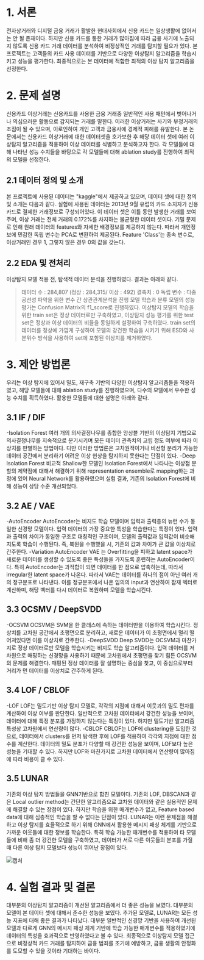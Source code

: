 # 1. 서론
전자상거래와 디지털 금융 거래가 활발한 현대사회에서 신용 카드는 일상생활에 없어서는 안 될 존재이다. 하지만 신용 카드를 통한 거래가 많아짐에 따라 금융 사기에 노출되지 않도록 신용 카드 거래 데이터를 분석하여 비정상적인 거래를 탐지할 필요가 있다.
본 프로젝트는 고객들의 카드 사용 데이터를 기반으로 다양한 이상탐지 알고리즘을 학습시키고 성능을 평가한다. 최종적으로는 본 데이터에 적합한 최적의 이상 탐지 알고리즘을 선정한다.


# 2. 문제 설명
신용카드 이상거래는 신용카드를 사용한 금융 거래중 일반적인 사용 패턴에서 벗어나거나 의심으러운 활동으로 감지되는 거래를 말한다. 이러한 이상거래는 사기와 부정거래의 조짐이 될 수 있으며, 이로인하여 개인 고객과 금융사에 경제적 피해를 유발한다. 본 논문에서는 신용카드 이상거래에 대한 데이터셋을 호가보한 후 해당 데이터 셋에 여러 이상탐지 알고리즘을 적용하여 이상 데이터를 식별하고 분석하고자 한다. 각 모델들에 대해 나타난 성능 수치들을 바탕으로 각 모델들에 대해 ablation study를 진행하여 최적의 모델을 선정한다.

## 2.1 데이터 정의 및 소개
본 프로젝트에 사용된 데이터는 "kaggle"에서 제공하고 있으며, 데이터 셋에 대한 정의 및 소개는 다음과 같다.
실험에 사용된 데이터는 2013년 9월 유럽의 카드 소지자가 신용카드로 결제한 거래정보로 구성되어있다. 이 데이터 셋은 이틀 동안 발생한 거래를 보여주며, 이상 거래는 전체 거래의 0.172%를 차지하는 불균형한 데이터 셋이다.
기밀 문제로 인해 원래 데이터의 features와 자세한 배경정보를 제공하지 않는다. 따라서 개인정보에 민감한 독립 변수는 PCA로 변환하여 제공된다.
Feature 'Class'는 종속 변수로, 이상거래인 경우 1, 그렇지 않은 경우 0의 값을 갖는다.

## 2.2 EDA 및 전처리
이상탐지 모델 적용 전, 탐색적 데이터 분석을 진행하였다. 결과는 아래와 같다.
> 데이터 수 : 284,807 (정상 : 284,315/ 이상 : 492)
> 결측치 : 0
> 독립 변수 : 다중공선성 파악을 위한 변수 간 상관관계분석을 진행
모델 학습과 분류 모델의 성능 평가는 Confusion Matrix의 f1_score로 진행하였다. 이상탐지 모델의 학습을 위한 train set은 정상 데이터로만 구축하였고, 이상탐지 성능 평가를 위한 test set은 정상과 이상 데이터의 비율을 동일하게 설정하여 구축하였다.
train set의 데이터를 정상에 가깝게 구성하여 모델의 강건한 학습을 시키기 위해 ESD와 사분위수 방식을 사용하여 set에 포함된 이상치를 제거하였다.


# 3. 제안 방법론
우리는 이상 탐지에 있어서 밀도, 재구축 기반의 다양한 이상탐지 알고리즘들을 적용하였고, 해당 모델들에 대해 ablation study를 진행하였으며, 다수의 모델에서 우수한 성능 수치를 획득하였다. 활용한 모델들에 대한 설명은 아래와 같다.

## 3.1 IF / DIF
-Isolation Forest
여러 개의 의사결정나무를 종합한 앙상블 기반의 이상탐지 기법으로 의사결정나무를 지속적으로 분기시키며 모든 데이터 관측치의 고립 정도 여부에 따라 이상치를 판별하는 방법이다.
디만 이러한 방법론은 고차원적이거나 비선형 분리가 가능한 데이터 공간에서 분리하기 어려운 이상 현상을 탐지하지 못한다는 단점이 있다.
-Deep Isolation Forest
비교적 Shallow한 모델인 Isolation Forest에서 나타나는 이상점 분할의 제약점에 대해서 해결하기 위해 representation ensemble로 mapping하는 과정에 있어 Neural Network를 활용하였으며 실험 결과, 기존의 Isolation Forest에 비해 성능이 상당 수준 개선되었다.

## 3.2 AE / VAE
-AutoEncoder
AutoEncoder는 비지도 학습 모델이며 입력과 출력층의 뉴런 수가 동일한 신경망 모델이다. 입력 데이터의 가장 중요한 특성을 학습한다는 특징이 있다.   입력과 출력의 차이가 동일한 구조로 대칭적인 구조이며, 모델의 출력값과 입력값이 비슷해지도록 학습이 수행된다. 즉, 복원을 수행했을 시, 기존의 값과 차이가 큰 값을 이상치로 간주한다. 
-Variation AutoEncoder
VAE 는 Overfitting을 피하고 latent space가 새로운 데이터를 생성할 수 있도록 좋은 특성들을 가지도록 훈련하는 AutoEncoder이다. 특히 AutoEncoder는 과적합이 되면 데이터를 한 점으로 압축하는데, 따라서 irregular한 latent space가 나온다. 따라서 VAE는 데이터를 하나의 점이 아닌 여러 개의 정규분포로 나타낸다. 이를 정규분포에서 나온 임의의 input과 연산하여 잠재 벡터로 계산하며, 해당 벡터를 다시 데이터로 복원하며 모델을 학습시킨다.

## 3.3 OCSMV / DeepSVDD
-OCSVM
OCSVM은 SVM을 한 클래스에 속하는 데이터만을 이용하여 학습시킨다. 정상치를 고차원 공간에서 초평면으로 분리하고, 새로운 데이터가 이 초평면에서 멀리 떨어져있다면 이를 이상치로 간주한다.
-DeepSVDD
Deep SVDD는 OCSVM과 마찬가지로 정상 데이터로만 모델을 학습시키는 비지도 학습 알고리즘이다. 입력 데이터를 저차원으로 매핑하는 신경망을 사용하기 때문에 고차원에서 초평면을 찾기 힘든 OCSVM의 문제를 해결한다. 매핑된 정상 데이터를 잘 설명하는 중심을 찾고, 이 중심으로부터 거리가 먼 데이터를 이상치로 간주하게 된다.

## 3.4 LOF / CBLOF
-LOF
LOF는 밀도기반 이상 탐지 모델로, 각각의 지점에 대해서 이웃과의 밀도 편차를 계산하여 이상 여부를 판단한다. 일반적으로 고차원 데이터에서 강건한 성능을 보이며, 데이터에 대해 특정 분포를 가정하지 않는다는 특징이 있다. 하지만 밀도기반 알고리즘 특성상 고차원에서 연산량이 많다.
-CBLOF
CBLOF는 LOF에 clustering을 도입한 것으로, 데이터에서 clusters를 먼저 탐색한 후에 LOF를 적용하여 각각의 지점에 대한 점수를 계산한다. 데이터의 밀도 분포가 다양할 때 강건한 성능을 보이며, LOF보다 높은 성능을 기대할 수 있다. 하지만 LOF와 마찬가지로 고차원 데이터에서 연산량이 많아짐에 따라 비용이 클 수 있다.

## 3.5 LUNAR
기존의 이상 탐지 방법들을 GNN기반으로 합친 모델이다. 기존의 LOF, DBSCAN과 같은 Local outlier method는 간단한 알고리즘으로 고차원 데이터와 같은 실용적인 문제에 해결할 수 있는 장점이 있다. 하지만 학습을 위한 매개변수가 없고, Feature based data에 대해 심층적인 학습을 할 수 없다는 단점이 있다. 
LUNAR는 이런 문제점을 해결하고 이상 탐지를 효율적으로 하기 위해 GNN에서 활용한 메시지 패싱 체계를 기반으로 가까운 이웃들에 대한 정보를 학습한다. 특히 학습 가능한 매개변수를 적용하여 타 모델들에 비해 좀 더 강건한 모델을 구축하였고, 데이터가 서로 다른 이웃들의 분포를 가질 때 다른 이상 탐지 모델보다 성능이 뛰어난 장점이 있다.


![캡처](https://github.com/user-attachments/assets/0909dce4-e516-4be4-983a-eece122aef49)

# 4. 실험 결과 및 결론
대부분의 이상탐지 알고리즘이 개선된 알고리즘에서 더 좋은 성능을 보였다. 대부분의 모델이 본 데이터 셋에 대해서 준수한 성능을 보였다. 
추가된 모델로, LUNAR는 모든 성능 지표에 대해 좋은 결과가 나타났다. 대부분 일반적인 신경망 기반을 사용하여 개선된 모델과 다르게 GNN의 메시지 패싱 체계 기반에 학습 가능한 매개변수를 적용하였기에 데이터의 특성을 효과적으로 반영하였다고 볼 수 있다.
최종적으로 이상탐지 모델 접근으로 비정상적 카드 거래를 탐지하여 금융 범죄를 조기에 예방하고, 금융 생활의 안정화를 도모할 수 있을 것이라 기대하는 바이다.

